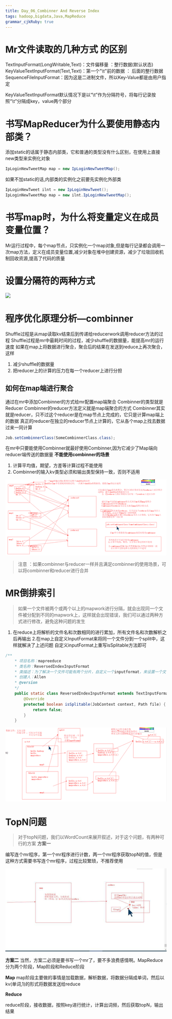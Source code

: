 ```yaml
---
title: Day_06_Combinner And Reverse Index
tags: hadoop,bigdata,Java,MapReduce
grammar_cjkRuby: true
---
```



# Mr文件读取的几种方式 的区别
TextInputFormat(LongWritable,Text)：文件偏移量 ：整行数据(默认状态)
KeyValueTextInputFormat(Text,Text)：第一个"\t"前的数据 ： 后面的整行数据
SequenceFileInputFormat：因为这是二进制文件，所以Key-Value都是由用户指定

KeyValueTextInputFormat默认情况下是以“\t”作为分隔符号，将每行记录按照“\t”分隔成key，value两个部分

# 书写MapReducer为什么要使用静态内部类？

添加static的话属于静态内部类，它和普通的类型没有什么区别，在使用上直接new类型来实例化对象

``` java
IpLoginNewTweetMap map = new IpLoginNewTweetMap();
```
如果不加static的话,内部类的实例化之前要先实例化外部类

``` java
IpLoginNewTweet ilnt = new IpLoginNewTweet();
IpLoginNewTweetMap map = new ilnt.IpLoginNewTweetMap();
```

# 书写map时，为什么将变量定义在成员变量位置？

Mr运行过程中，每个map节点，只实例化一个map对象,但是每行记录都会调用一次map方法，定义在成员变量位置,减少对象在堆中创建资源，减少了垃圾回收机制回收资源,提高了代码的质量 

# 设置分隔符的两种方式

![][1]

# 程序优化原理分析—combinner
Shuffle过程是从map读取kv结束后到传递给reducerwork调用reducer方法的过程
Shuffle过程是mr中最耗时间的过程，减少shuffle的数据量，能提高mr的运行速度
如果在map上将数据进行聚合，聚合后的结果在发送到reduce上再次聚合，这样
1.	减少shuffle的数据量
2.	把reducer上的计算的压力在每一个reducer上进行分担

## 如何在map端进行聚合
通过在mr中添加Combinner的方式给mr配置map端聚合
Combinner的类型就是Reducer
Combinner的reducer方法定义就是map端聚合的方式
Combinner其实就是reducer，只不过这个reducer是在map节点上完成的，它只是计算map端上的数据
真正的reducer在独立的reducer节点上计算的，它从各个map上找去数据过来一同计算

``` java
Job.setCombinnerClass(SomeCombinnerClass.class);
```

在mr中只要能使用Combinner就最好使用Combinner,因为它减少了Map端向reducer端传送的数据量
**不能使用combinner的场景**
1.	计算平均值，期望，方差等计算过程不能使用
2.	Combinner的输入kv类型必须和输出类型保持一致，否则不适用

![combinner原理分析][2]

> 注意 ：如果combinner与reducer一样并且满足combinner的使用场景，可以将combinner和reducer进行合并

# MR倒排索引

> 如果一个文件被两个或两个以上的mapwork进行分隔，就会出现同一个文件被分配到不同的mapwork上，这样就会出现错误，我们可以通过两种方式进行修改，避免这种问题的发生

1. 在reduce上将解析的文件名和次数相同的进行累加，所有文件名和次数解析之后再输出
2.在map上自定义InputFormat来将同一个文件分到一个split中，这样就解决了上述问题
自定义inputFormat上重写isSplitable方法即可

``` java
/**
	* 项目名称：mapreeduce
	* 类名称：ReversedIndexInputFormat
	* 类描述：为了解决一个文件可能有两个分片，自定义一个inputformat，来设置一个文件只能有一个分片，前提是文件不宜过大，否则另想办法
	* 创建人：Allen
	* @version
	*/
	public static class ReversedIndexInputFormat extends TextInputFormat{
		@Override
		protected boolean isSplitable(JobContext context, Path file) {
			return false;
		}
	}
```


![enter description here][3]


# TopN问题

> 对于topN问题，我们以WordCount来展开叙述，对于这个问题，有两种可行的方案
**方案一**

编写连个mr程序，第一个mr程序进行计数，两一个mr程序获取topN的值，但是这种方式需要书写连个mr程序，过程比较繁琐，不推荐使用

![方案一处理流程示意图][4]

**方案二**
当然，方案二必须是要书写一个mr了，要不多浪费感情啊。MapReduce分为两个阶段，Map阶段和Reduce阶段

**Map**
map阶段主要做的事情是加载数据，解析数据，将数据分隔成单词，然后以kv(单词,1)的形式将数据发送给reduce

**Reduce**

reduce阶段，接收数据，按照key进行统计，计算出词频，然后获取topN，输出结果



  [1]: https://www.github.com/xiesen310/notes_Images/raw/master/images/1508153602457.jpg
  [2]: https://www.github.com/xiesen310/notes_Images/raw/master/images/1508153725503.jpg
  [3]: https://www.github.com/xiesen310/notes_Images/raw/master/images/1508154050534.jpg
  [4]: https://www.github.com/xiesen310/notes_Images/raw/master/images/1508154487106.jpg